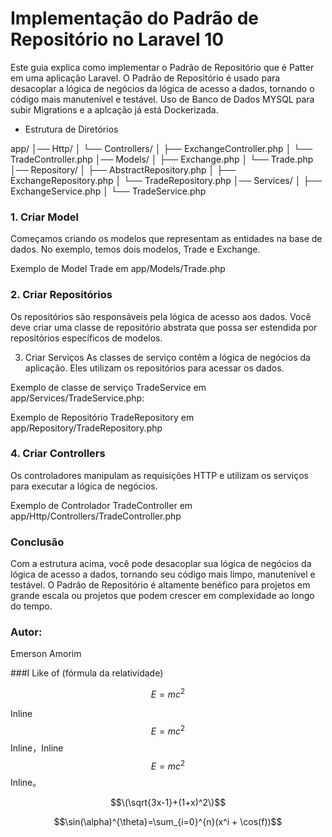 # Implementação do Padrão de Repositório no Laravel 10
Este guia explica como implementar o Padrão de Repositório que é Patter em uma aplicação Laravel. O Padrão de Repositório é usado para desacoplar a lógica de negócios da lógica de acesso a dados, tornando o código mais manutenível e testável. Uso de Banco de Dados MYSQL para subir Migrations e a aplcação já está Dockerizada.

- Estrutura de Diretórios

app/
│── Http/
│   └── Controllers/
│       ├── ExchangeController.php
│       └── TradeController.php
│── Models/
│   ├── Exchange.php
│   └── Trade.php
│── Repository/
│   ├── AbstractRepository.php
│   ├── ExchangeRepository.php
│   └── TradeRepository.php
│── Services/
│   ├── ExchangeService.php
│   └── TradeService.php


### 1. Criar Model
Começamos criando os modelos que representam as entidades na base de dados. No exemplo, temos dois modelos, Trade e Exchange.

Exemplo de Model Trade em app/Models/Trade.php

### 2. Criar Repositórios
Os repositórios são responsáveis pela lógica de acesso aos dados. Você deve criar uma classe de repositório abstrata que possa ser estendida por repositórios específicos de modelos.

3. Criar Serviços
As classes de serviço contêm a lógica de negócios da aplicação. Eles utilizam os repositórios para acessar os dados.

Exemplo de classe de serviço TradeService em app/Services/TradeService.php:

Exemplo de Repositório TradeRepository em app/Repository/TradeRepository.php

### 4. Criar Controllers
Os controladores manipulam as requisições HTTP e utilizam os serviços para executar a lógica de negócios.

Exemplo de Controlador TradeController em app/Http/Controllers/TradeController.php

### Conclusão
Com a estrutura acima, você pode desacoplar sua lógica de negócios da lógica de acesso a dados, tornando seu código mais limpo, manutenível e testável. O Padrão de Repositório é altamente benéfico para projetos em grande escala ou projetos que podem crescer em complexidade ao longo do tempo.

### Autor:
Emerson Amorim
            
###I Like of (fórmula da relatividade)
   
$$E=mc^2$$

Inline $$E=mc^2$$ Inline，Inline $$E=mc^2$$ Inline。

$$\(\sqrt{3x-1}+(1+x)^2\)$$
                    
$$\sin(\alpha)^{\theta}=\sum_{i=0}^{n}(x^i + \cos(f))$$
                
